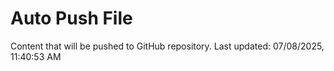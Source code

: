 # Auto Push File

Content that will be pushed to GitHub repository.
Last updated: 07/08/2025, 11:40:53 AM